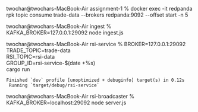 twochar@twochars-MacBook-Air assignment-1 % docker exec -it redpanda rpk topic consume trade-data --brokers redpanda:9092 --offset start -n 5


twochar@twochars-MacBook-Air ingest % KAFKA_BROKER=127.0.0.1:29092 node ingest.js





twochar@twochars-MacBook-Air rsi-service % BROKER=127.0.0.1:29092 \
TRADE_TOPIC=trade-data \
RSI_TOPIC=rsi-data \
GROUP_ID=rsi-service-$(date +%s) \
cargo run

    Finished `dev` profile [unoptimized + debuginfo] target(s) in 0.12s
     Running `target/debug/rsi-service`




twochar@twochars-MacBook-Air rsi-broadcaster % KAFKA_BROKER=localhost:29092 node server.js


